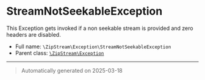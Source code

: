 
# StreamNotSeekableException

This Exception gets invoked if a non seekable stream is
provided and zero headers are disabled.



* Full name: `\ZipStream\Exception\StreamNotSeekableException`
* Parent class: [`\ZipStream\Exception`](../Exception.md)






***
> Automatically generated on 2025-03-18

